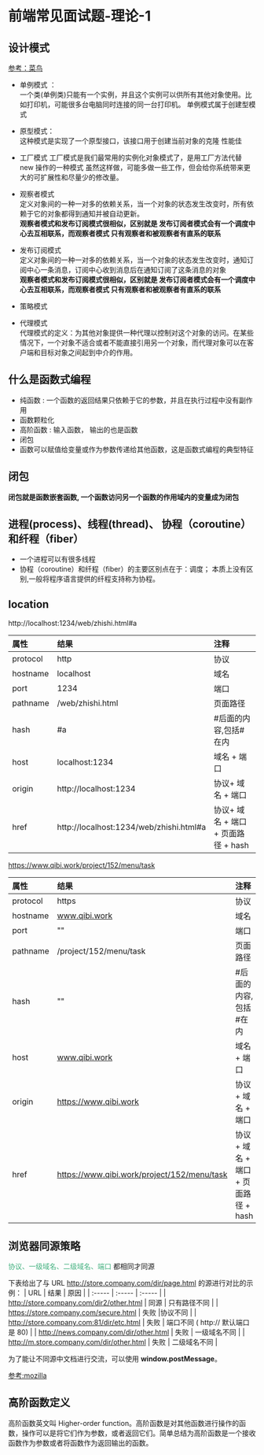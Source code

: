 # 前端常见面试题-理论-1

## 设计模式

[参考：菜鸟](https://www.runoob.com/design-pattern/design-pattern-tutorial.html)

- 单例模式 ：  
   一个类(单例类)只能有一个实例，并且这个实例可以供所有其他对象使用。比如打印机，可能很多台电脑同时连接的同一台打印机。
  单例模式属于创建型模式

- 原型模式：  
  这种模式是实现了一个原型接口，该接口用于创建当前对象的克隆 性能佳

- 工厂模式
  工厂模式是我们最常用的实例化对象模式了，是用工厂方法代替 new 操作的一种模式
  虽然这样做，可能多做一些工作，但会给你系统带来更大的可扩展性和尽量少的修改量。

- 观察者模式  
  定义对象间的一种一对多的依赖关系，当一个对象的状态发生改变时，所有依赖于它的对象都得到通知并被自动更新。  
  **观察者模式和发布订阅模式很相似，区别就是 发布订阅者模式会有一个调度中心去互相联系，而观察者模式 只有观察者和被观察者有直系的联系**

- 发布订阅模式  
  定义对象间的一种一对多的依赖关系，当一个对象的状态发生改变时，通知订阅中心一条消息，订阅中心收到消息后在通知订阅了这条消息的对象  
  **观察者模式和发布订阅模式很相似，区别就是 发布订阅者模式会有一个调度中心去互相联系，而观察者模式 只有观察者和被观察者有直系的联系**

- 策略模式

- 代理模式  
  代理模式的定义：为其他对象提供一种代理以控制对这个对象的访问。在某些情况下，一个对象不适合或者不能直接引用另一个对象，而代理对象可以在客户端和目标对象之间起到中介的作用。

## 什么是函数式编程

- 纯函数 : 一个函数的返回结果只依赖于它的参数，并且在执行过程中没有副作用
- 函数颗粒化
- 高阶函数 : 输入函数， 输出的也是函数
- 闭包
- 函数可以赋值给变量或作为参数传递给其他函数，这是函数式编程的典型特征

## 闭包

**闭包就是函数嵌套函数, 一个函数访问另一个函数的作用域内的变量成为闭包**

## 进程(process)、线程(thread)、 协程（coroutine）和纤程（fiber）

- 一个进程可以有很多线程
- 协程（coroutine）和纤程（fiber）的主要区别点在于：调度； 本质上没有区别,一般将程序语言提供的纤程支持称为协程。

## location

http://localhost:1234/web/zhishi.html#a

| 属性     | 结果                                    | 注释                                |
| :------- | :-------------------------------------- | :---------------------------------- |
| protocol | http                                    | 协议                                |
| hostname | localhost                               | 域名                                |
| port     | 1234                                    | 端口                                |
| pathname | /web/zhishi.html                        | 页面路径                            |
| hash     | #a                                      | #后面的内容,包括#在内               |
| host     | localhost:1234                          | 域名 + 端口                         |
| origin   | http://localhost:1234                   | 协议+ 域名 + 端口                   |
| href     | http://localhost:1234/web/zhishi.html#a | 协议+ 域名 + 端口 + 页面路径 + hash |

https://www.qibi.work/project/152/menu/task

| 属性     | 结果                                        | 注释                                |
| :------- | :------------------------------------------ | :---------------------------------- |
| protocol | https                                       | 协议                                |
| hostname | www.qibi.work                               | 域名                                |
| port     | ""                                          | 端口                                |
| pathname | /project/152/menu/task                      | 页面路径                            |
| hash     | ""                                          | #后面的内容,包括#在内               |
| host     | www.qibi.work                               | 域名 + 端口                         |
| origin   | https://www.qibi.work                       | 协议+ 域名 + 端口                   |
| href     | https://www.qibi.work/project/152/menu/task | 协议+ 域名 + 端口 + 页面路径 + hash |

## 浏览器同源策略

<font color="#3eaf7c">协议、一级域名、二级域名、端口</font> 都相同才同源

下表给出了与 URL http://store.company.com/dir/page.html 的源进行对比的示例：
| URL | 结果 | 原因 |
| :----- | :----- | :----- |
| http://store.company.com/dir2/other.html | 同源 | 只有路径不同 |
| https://store.company.com/secure.html | 失败 |协议不同 |
| http://store.company.com:81/dir/etc.html | 失败 | 端口不同 ( http:// 默认端口是 80) |
| http://news.company.com/dir/other.html | 失败 | 一级域名不同 |
| http://m.store.company.com/dir/other.html | 失败 | 二级域名不同 |

为了能让不同源中文档进行交流，可以使用 **window.postMessage**。

[参考:mozilla](https://developer.mozilla.org/zh-CN/docs/Web/Security/Same-origin_policy)

## 高阶函数定义

高阶函数英文叫 Higher-order function。高阶函数是对其他函数进行操作的函数，操作可以是将它们作为参数，或者返回它们。简单总结为高阶函数是一个接收函数作为参数或者将函数作为返回输出的函数。
